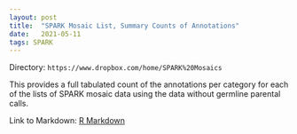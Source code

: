 ```yaml
---
layout: post
title:  "SPARK Mosaic List, Summary Counts of Annotations"
date:   2021-05-11
tags: SPARK
---
```


Directory: `https://www.dropbox.com/home/SPARK%20Mosaics`

This provides a full tabulated count of the annotations per category for each of the lists of SPARK mosaic data using the data without germline parental calls.

Link to Markdown: [R Markdown](https://ohsu.app.box.com/file/809575535619)
